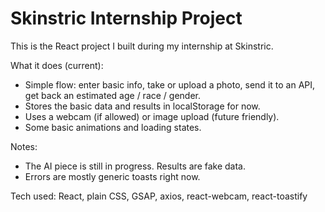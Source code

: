 # Skinstric Internship Project

This is the React project I built during my internship at Skinstric.

What it does (current):
- Simple flow: enter basic info, take or upload a photo, send it to an API, get back an estimated age / race / gender.
- Stores the basic data and results in localStorage for now.
- Uses a webcam (if allowed) or image upload (future friendly).
- Some basic animations and loading states.

Notes:
- The AI piece is still in progress. Results are fake data.
- Errors are mostly generic toasts right now.

Tech used: React, plain CSS, GSAP, axios, react-webcam, react-toastify
